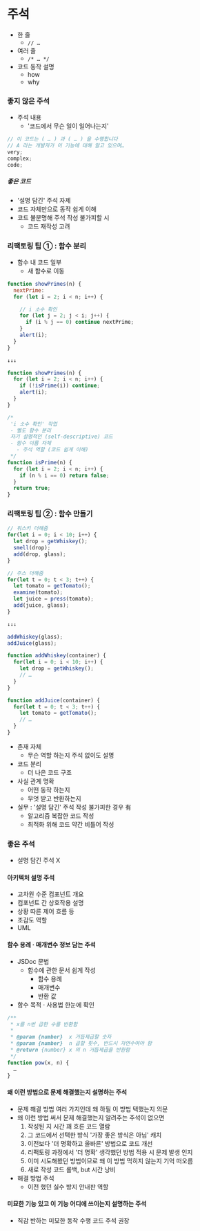 # 주석

- 한 줄
  - `// …`
- 여러 줄
  - `/* … */`
- 코드 동작 설명
  - how
  - why

### 좋지 않은 주석
- 주석 내용
  - '코드에서 무슨 일이 일어나는지'
```javascript
// 이 코드는 ( … ) 과 ( … ) 을 수행합니다
// A 라는 개발자가 이 기능에 대해 알고 있으며…
very;
complex;
code;
```

##### 좋은 코드
- '설명 담긴' 주석 자제
- 코드 자체만으로 동작 쉽게 이해
- 코드 불분명해 주석 작성 불가피할 시
  - 코드 재작성 고려

### 리팩토링 팁 ① : 함수 분리
- 함수 내 코드 일부
  - 새 함수로 이동
```javascript
function showPrimes(n) {
  nextPrime:
  for (let i = 2; i < n; i++) {

    // i 소수 확인
    for (let j = 2; j < i; j++) {
      if (i % j == 0) continue nextPrime;
    }
    alert(i);
  }
}

↓↓↓

function showPrimes(n) {
  for (let i = 2; i < n; i++) {
    if (!isPrime(i)) continue;
    alert(i);
  }
}

/*
 'i 소수 확인' 작업
 - 별도 함수 분리
 자기 설명적인 (self-descriptive) 코드
 - 함수 이름 자체
   - 주석 역할 (코드 쉽게 이해)
 */
function isPrime(n) {
  for (let i = 2; i < n; i++) {
    if (n % i == 0) return false;
  }
  return true;
}
```

### 리팩토링 팁 ② : 함수 만들기
```javascript
// 위스키 더해줌
for(let i = 0; i < 10; i++) {
  let drop = getWhiskey();
  smell(drop);
  add(drop, glass);
}

// 주스 더해줌
for(let t = 0; t < 3; t++) {
  let tomato = getTomato();
  examine(tomato);
  let juice = press(tomato);
  add(juice, glass);
}

↓↓↓

addWhiskey(glass);
addJuice(glass);

function addWhiskey(container) {
  for(let i = 0; i < 10; i++) {
    let drop = getWhiskey();
    // …
  }
}

function addJuice(container) {
  for(let t = 0; t < 3; t++) {
    let tomato = getTomato();
    // …
  }
}
```
- 존재 자체
  - 무슨 역할 하는지 주석 없이도 설명
- 코드 분리
  - 더 나은 코드 구조
- 사실 관계 명확
  - 어떤 동작 하는지
  - 무엇 받고 반환하는지
- 실무 : '설명 담긴' 주석 작성 불가피한 경우 有
  - 알고리즘 복잡한 코드 작성
  - 최적화 위해 코드 약간 비틀어 작성

### 좋은 주석
- 설명 담긴 주석 X

#### 아키텍처 설명 주석
- 고차원 수준 컴포넌트 개요
- 컴포넌트 간 상호작용 설명
- 상황 따른 제어 흐름 등
- 조감도 역할
- UML

#### 함수 용례 · 매개변수 정보 담는 주석
- JSDoc 문법
  - 함수에 관한 문서 쉽게 작성
    - 함수 용례
    - 매개변수
    - 반환 값
- 함수 목적 · 사용법 한눈에 확인
```javascript
/**
 * x를 n번 곱한 수를 반환함
 *
 * @param {number}  x 거듭제곱할 숫자
 * @param {number}  n 곱할 횟수, 반드시 자연수여야 함
 * @return {number} x 의 n 거듭제곱을 반환함
 */
function pow(x, n) {
  …
}
```

#### 왜 이런 방법으로 문제 해결했는지 설명하는 주석
- 문제 해결 방법 여러 가지인데 왜 하필 이 방법 택했는지 의문
- 왜 이런 방법 써서 문제 해결했는지 알려주는 주석이 없으면
  1. 작성된 지 시간 꽤 흐른 코드 열람
  2. 그 코드에서 선택한 방식 '가장 좋은 방식은 아님' 캐치
  3. 이전보다 '더 명확하고 올바른' 방법으로 코드 개선
  4. 리팩토링 과정에서 '더 명확' 생각했던 방법 적용 시 문제 발생 인지
  5. 이미 시도해봤던 방법이므로 왜 이 방법 먹히지 않는지 기억 떠오름
  6. 새로 작성 코드 롤백, but 시간 낭비
- 해결 방법 주석
  - 이전 했던 실수 방지 안내판 역할

#### 미묘한 기능 있고 이 기능 어디에 쓰이는지 설명하는 주석
- 직감 반하는 미묘한 동작 수행 코드 주석 권장
